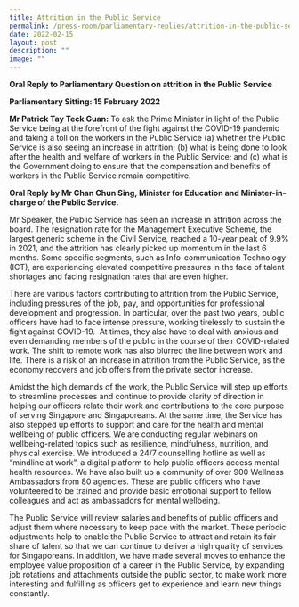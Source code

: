 ```yaml
---
title: Attrition in the Public Service
permalink: /press-room/parliamentary-replies/attrition-in-the-public-service/
date: 2022-02-15
layout: post
description: ""
image: ""
---
```


**Oral Reply to Parliamentary Question on attrition in the Public Service**

**Parliamentary Sitting: 15 February 2022**  
  
**Mr Patrick Tay Teck Guan:** To ask the Prime Minister in light of the Public Service being at the forefront of the fight against the COVID-19 pandemic and taking a toll on the workers in the Public Service (a) whether the Public Service is also seeing an increase in attrition; (b) what is being done to look after the health and welfare of workers in the Public Service; and (c) what is the Government doing to ensure that the compensation and benefits of workers in the Public Service remain competitive.  
  
**Oral Reply by Mr Chan Chun Sing, Minister for Education and Minister-in-charge of the Public Service.**  
  
Mr Speaker, the Public Service has seen an increase in attrition across the board. The resignation rate for the Management Executive Scheme, the largest generic scheme in the Civil Service, reached a 10-year peak of 9.9% in 2021, and the attrition has clearly picked up momentum in the last 6 months. Some specific segments, such as Info-communication Technology (ICT), are experiencing elevated competitive pressures in the face of talent shortages and facing resignation rates that are even higher.   
  
There are various factors contributing to attrition from the Public Service, including pressures of the job, pay, and opportunities for professional development and progression. In particular, over the past two years, public officers have had to face intense pressure, working tirelessly to sustain the fight against COVID-19.  At times, they also have to deal with anxious and even demanding members of the public in the course of their COVID-related work. The shift to remote work has also blurred the line between work and life. There is a risk of an increase in attrition from the Public Service, as the economy recovers and job offers from the private sector increase.   
  
Amidst the high demands of the work, the Public Service will step up efforts to streamline processes and continue to provide clarity of direction in helping our officers relate their work and contributions to the core purpose of serving Singapore and Singaporeans. At the same time, the Service has also stepped up efforts to support and care for the health and mental wellbeing of public officers. We are conducting regular webinars on wellbeing-related topics such as resilience, mindfulness, nutrition, and physical exercise. We introduced a 24/7 counselling hotline as well as “mindline at work”, a digital platform to help public officers access mental health resources. We have also built up a community of over 900 Wellness Ambassadors from 80 agencies. These are public officers who have volunteered to be trained and provide basic emotional support to fellow colleagues and act as ambassadors for mental wellbeing.   
  
The Public Service will review salaries and benefits of public officers and adjust them where necessary to keep pace with the market. These periodic adjustments help to enable the Public Service to attract and retain its fair share of talent so that we can continue to deliver a high quality of services for Singaporeans. In addition, we have made several moves to enhance the employee value proposition of a career in the Public Service, by expanding job rotations and attachments outside the public sector, to make work more interesting and fulfilling as officers get to experience and learn new things constantly.